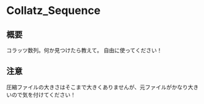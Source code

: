 # Collatz_Sequence

## 概要
 コラッツ数列。何か見つけたら教えて。
 自由に使ってください！
## 注意
 圧縮ファイルの大きさはそこまで大きくありませんが、元ファイルがかなり大きいので気を付けてください！
